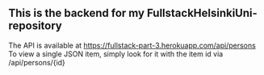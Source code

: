 ## This is the backend for my FullstackHelsinkiUni-repository
The API is available at https://fullstack-part-3.herokuapp.com/api/persons
To view a single JSON item, simply look for it with the item id via /api/persons/{id}

